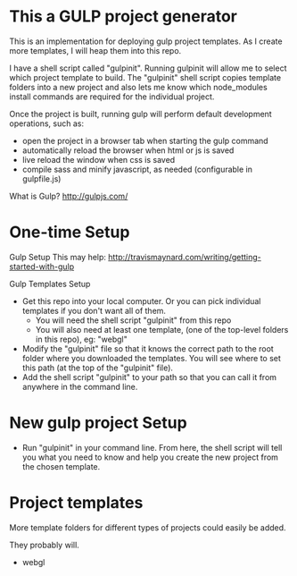 # This a GULP project generator

This is an implementation for deploying gulp project templates. As I create more templates, I will heap them into this repo.

I have a shell script called "gulpinit". Running gulpinit will allow me to select which project template to build.
The "gulpinit" shell script copies template folders into a new project and also lets me know which 
node_modules install commands are required for the individual project.

Once the project is built, running gulp will perform default development operations, such as:

- open the project in a browser tab when starting the gulp command
- automatically reload the browser when html or js is saved
- live reload the window when css is saved
- compile sass and minify javascript, as needed (configurable in gulpfile.js)

What is Gulp? http://gulpjs.com/

# One-time Setup

Gulp Setup
This may help: http://travismaynard.com/writing/getting-started-with-gulp

Gulp Templates Setup
- Get this repo into your local computer. Or you can pick individual templates if you don't want all of them.
  - You will need the shell script "gulpinit" from this repo
  - You will also need at least one template, (one of the top-level folders in this repo), eg: "webgl"
- Modify the "gulpinit" file so that it knows the correct path to the root folder where you downloaded the templates. You will see where to set this path (at the top of the "gulpinit" file).
- Add the shell script "gulpinit" to your path so that you can call it from anywhere in the command line.

# New gulp project Setup

- Run "gulpinit" in your command line. From here, the shell script will tell you what you need to know and help you create the new project from the chosen template.

# Project templates

More template folders for different types of projects could easily be added. 

They probably will.

- webgl
